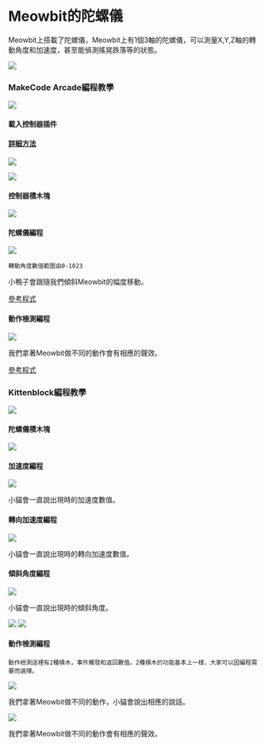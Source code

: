 # Meowbit的陀螺儀

Meowbit上搭載了陀螺儀，Meowbit上有1個3軸的陀螺儀，可以測量X,Y,Z軸的轉動角度和加速度，甚至能偵測搖晃跌落等的狀態。

![](https://kittenbothk.readthedocs.io/en/latest/\_images/accel6.png)

### MakeCode Arcade編程教學

![](https://kittenbothk.readthedocs.io/en/latest/\_images/acbanner2.png)

#### 載入控制器插件

#### [詳細方法](../../makecode/kittenbotandmakecode.md)

![](https://kittenbothk.readthedocs.io/en/latest/\_images/sd5.png)

![](https://kittenbothk.readthedocs.io/en/latest/\_images/light12.png)

#### 控制器積木塊

![](https://kittenbothk.readthedocs.io/en/latest/\_images/light22.png)

#### 陀螺儀編程

![](https://kittenbothk.readthedocs.io/en/latest/\_images/accel1.png)

```
轉動角度數值範圍由0-1023
```

小鴨子會跟隨我們傾斜Meowbit的幅度移動。

[參考程式](https://makecode.com/\_5UrbHAFAFD2K)

#### 動作檢測編程

![](https://kittenbothk.readthedocs.io/en/latest/\_images/accel2.png)

我們拿著Meowbit做不同的動作會有相應的聲效。

[參考程式](https://makecode.com/\_Pc0AufXvC6DD)

### Kittenblock編程教學

![](https://kittenbothk.readthedocs.io/en/latest/\_images/kbbanner11.png)

#### 陀螺儀積木塊

![](https://kittenbothk.readthedocs.io/en/latest/\_images/kb18.png)

#### 加速度編程

![](https://kittenbothk.readthedocs.io/en/latest/\_images/accel3.png)

小貓會一直說出現時的加速度數值。

#### 轉向加速度編程

![](https://kittenbothk.readthedocs.io/en/latest/\_images/accel4.png)

小貓會一直說出現時的轉向加速度數值。

#### 傾斜角度編程

![](https://kittenbothk.readthedocs.io/en/latest/\_images/accel5.png)

小貓會一直說出現時的傾斜角度。

![](https://kittenbothk.readthedocs.io/en/latest/\_images/accel7.png) ![](https://kittenbothk.readthedocs.io/en/latest/\_images/accel8.png)

#### 動作檢測編程

```
動作檢測這裡有2種積木，事件觸發和返回數值。2種積木的功能基本上一樣，大家可以因編程需要而選擇。
```

![](https://kittenbothk.readthedocs.io/en/latest/\_images/accel9.png)

我們拿著Meowbit做不同的動作，小貓會說出相應的說話。

![](https://kittenbothk.readthedocs.io/en/latest/\_images/accel10.png)

我們拿著Meowbit做不同的動作會有相應的聲效。
